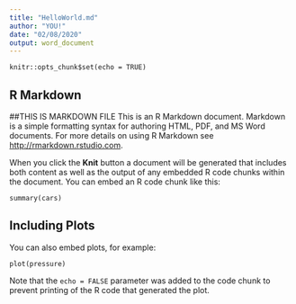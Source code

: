```yaml
---
title: "HelloWorld.md"
author: "YOU!"
date: "02/08/2020"
output: word_document
---
```


```{r setup, include=FALSE}
knitr::opts_chunk$set(echo = TRUE)
```

## R Markdown
##THIS IS MARKDOWN FILE
This is an R Markdown document. Markdown is a simple formatting syntax for authoring HTML, PDF, and MS Word documents. For more details on using R Markdown see <http://rmarkdown.rstudio.com>.

When you click the **Knit** button a document will be generated that includes both content as well as the output of any embedded R code chunks within the document. You can embed an R code chunk like this:

```{r cars}
summary(cars)
```

## Including Plots

You can also embed plots, for example:

```{r pressure, echo=FALSE}
plot(pressure)
```

Note that the `echo = FALSE` parameter was added to the code chunk to prevent printing of the R code that generated the plot.
